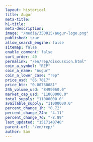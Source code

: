 ```yaml
---
layout: historical
title: Augur
meta-title: 
h1-title: 
meta-description: 
image: "/media/350815/augur-logo.png"
published: true
allow_search_engine: false
sitemap: false
enable_comment: false
sort_order: 40
permalink: "/en/rep/discussion.html"
coin_a_symbol: "REP"
coin_a_name: "Augur"
coin_a_lower_case: "rep"
price_usd: "85.7817"
price_btc: "0.00730081"
24h_volume_usd: "8499060.0"
market_cap_usd: "11000000.0"
total_supply: "11000000.0"
available_supply: "11000000.0"
percent_change_1h: "0.72"
percent_change_24h: "4.11"
percent_change_7d: "-8.89"
last_updated: "1517140748"
parent-url: "/en/rep/"
author: Sam
---
```


